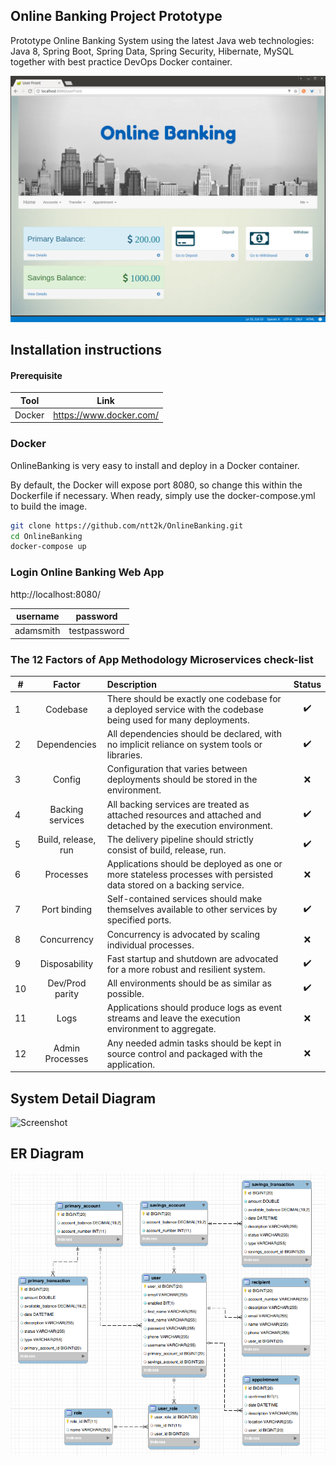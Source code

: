 
## Online Banking Project Prototype

Prototype Online Banking System using the latest Java web technologies: Java 8, Spring Boot, Spring Data, Spring Security, Hibernate, MySQL together with best practice DevOps Docker container.

![Screenshot](screenshot/screenshot.png)


## Installation instructions

#### Prerequisite

| Tool | Link |
| ------ | ------ |
| Docker | https://www.docker.com/ |

### Docker
OnlineBanking is very easy to install and deploy in a Docker container.

By default, the Docker will expose port 8080, so change this within the Dockerfile if necessary. When ready, simply use the docker-compose.yml to build the image.

```sh
git clone https://github.com/ntt2k/OnlineBanking.git
cd OnlineBanking
docker-compose up
```

### Login Online Banking Web App

http://localhost:8080/

| username | password |
| ------ | ------ |
| adamsmith | testpassword |


### The 12 Factors of App Methodology Microservices check-list

| # | Factor | Description | Status
| ------ | :------: | :------ | :------: |
| 1 | Codebase | There should be exactly one codebase for a deployed service with the codebase being used for many deployments. | :heavy_check_mark:
| 2 | Dependencies | All dependencies should be declared, with no implicit reliance on system tools or libraries. | :heavy_check_mark:
| 3 | Config | Configuration that varies between deployments should be stored in the environment. | :x:
| 4 | Backing services | All backing services are treated as attached resources and attached and detached by the execution environment. | :heavy_check_mark:
| 5 | Build, release, run | The delivery pipeline should strictly consist of build, release, run. | :heavy_check_mark:
| 6 | Processes | Applications should be deployed as one or more stateless processes with persisted data stored on a backing service. | :x:
| 7 | Port binding | Self-contained services should make themselves available to other services by specified ports. | :heavy_check_mark:
| 8 | Concurrency | Concurrency is advocated by scaling individual processes. | :x:
| 9 | Disposability | Fast startup and shutdown are advocated for a more robust and resilient system. | :heavy_check_mark:
| 10 | Dev/Prod parity | All environments should be as similar as possible. | :heavy_check_mark:
| 11 | Logs | Applications should produce logs as event streams and leave the execution environment to aggregate. | :x:
| 12 | Admin Processes | Any needed admin tasks should be kept in source control and packaged with the application. | :x:


## System Detail Diagram

![Screenshot](screenshot/system_detail_diagram.png)


## ER Diagram

![Screenshot](screenshot/ER_diagram.png)

